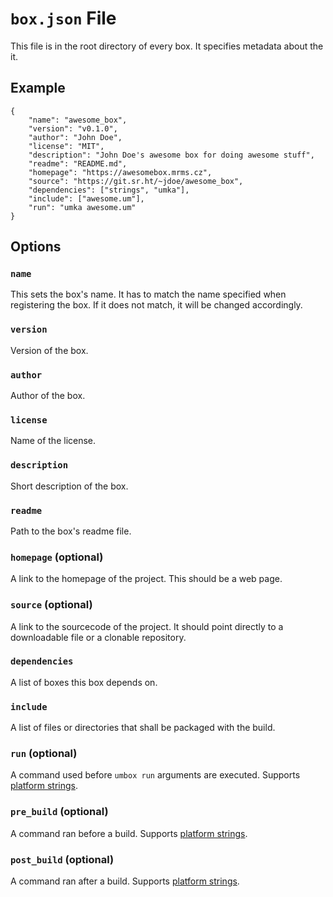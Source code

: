 # `box.json` File

This file is in the root directory of every box. It specifies metadata about the it.

## Example

```
{
    "name": "awesome_box",
    "version": "v0.1.0",
    "author": "John Doe",
    "license": "MIT",
    "description": "John Doe's awesome box for doing awesome stuff",
    "readme": "README.md",
    "homepage": "https://awesomebox.mrms.cz",
    "source": "https://git.sr.ht/~jdoe/awesome_box",
    "dependencies": ["strings", "umka"],
    "include": ["awesome.um"],
    "run": "umka awesome.um"
}
```

## Options

### `name`

This sets the box's name. It has to match the name specified when
registering the box. If it does not match, it will be changed accordingly.

### `version`

Version of the box.

### `author`

Author of the box.

### `license`

Name of the license.

### `description`

Short description of the box.

### `readme`

Path to the box's readme file.

### `homepage` (optional)

A link to the homepage of the project. This should be a web page.

### `source` (optional)

A link to the sourcecode of the project. It should point directly to a downloadable file or a clonable repository.

### `dependencies`

A list of boxes this box depends on.

### `include`

A list of files or directories that shall be packaged with the build.

### `run` (optional)

A command used before `umbox run` arguments are executed. Supports [platform strings](platform-strings.md).

### `pre_build` (optional)

A command ran before a build. Supports [platform strings](platform-strings.md).

### `post_build` (optional)

A command ran after a build. Supports [platform strings](platform-strings.md).
